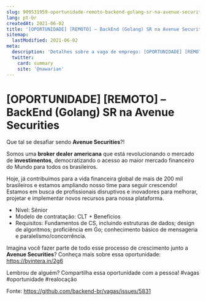 ```yaml
---
slug: 909531959-oportunidade-remoto-backend-golang-sr-na-avenue-securities
lang: pt-br
createdAt: 2021-06-02
title: '[OPORTUNIDADE] [REMOTO] – BackEnd (Golang) SR na Avenue Securities - Vaga de Emprego'
sitemap:
  lastModified: 2021-06-02
meta:
  description: 'Detalhes sobre a vaga de emprego: [OPORTUNIDADE] [REMOTO] – BackEnd (Golang) SR na Avenue Securities'
  twitter:
    card: summary
    site: '@nawarian'
---
```


# [OPORTUNIDADE] [REMOTO] – BackEnd (Golang) SR na Avenue Securities

Que tal se desafiar sendo **Avenue Securities**?!

Somos uma **broker dealer americana** que está revolucionando o mercado de **investimentos**, democratizando o acesso ao maior mercado financeiro do Mundo para todos os brasileiros.

Hoje, já contribuímos para a vida financeira global de mais de 200 mil brasileiros e estamos ampliando nosso time para seguir crescendo! Estamos em busca de profissionais disruptivos e inovadores para melhorar, projetar e implementar novos recursos para nossa plataforma.

- Nível: Sênior
- Modelo de contratação: CLT + Benefícios
- Requisitos: Fundamentos de CS, incluindo estruturas de dados; design de algoritmos; proficiência em Go; conhecimento básico de mensageria e paralelismo/concorrência.

Imagina você fazer parte de todo esse processo de crescimento junto a **Avenue Securities**? Conheça mais sobre essa oportunidade: https://byintera.in/2g6

Lembrou de alguém? Compartilha essa oportunidade com a pessoa! #vagas #oportunidade #realocação

Fonte: https://github.com/backend-br/vagas/issues/5831